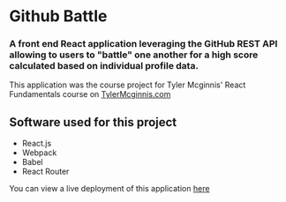# Github Battle


### A front end React application leveraging the GitHub REST API allowing to users to "battle" one another for a high score calculated based on individual profile data.

This application was the course project for Tyler Mcginnis' React Fundamentals course on [TylerMcginnis.com](https://tylermcginnis.com)


## Software used for this project

* React.js
* Webpack
* Babel
* React Router 

You can view a live deployment of this application [here](https://wizardly-mestorf-98756f.netlify.com/)
